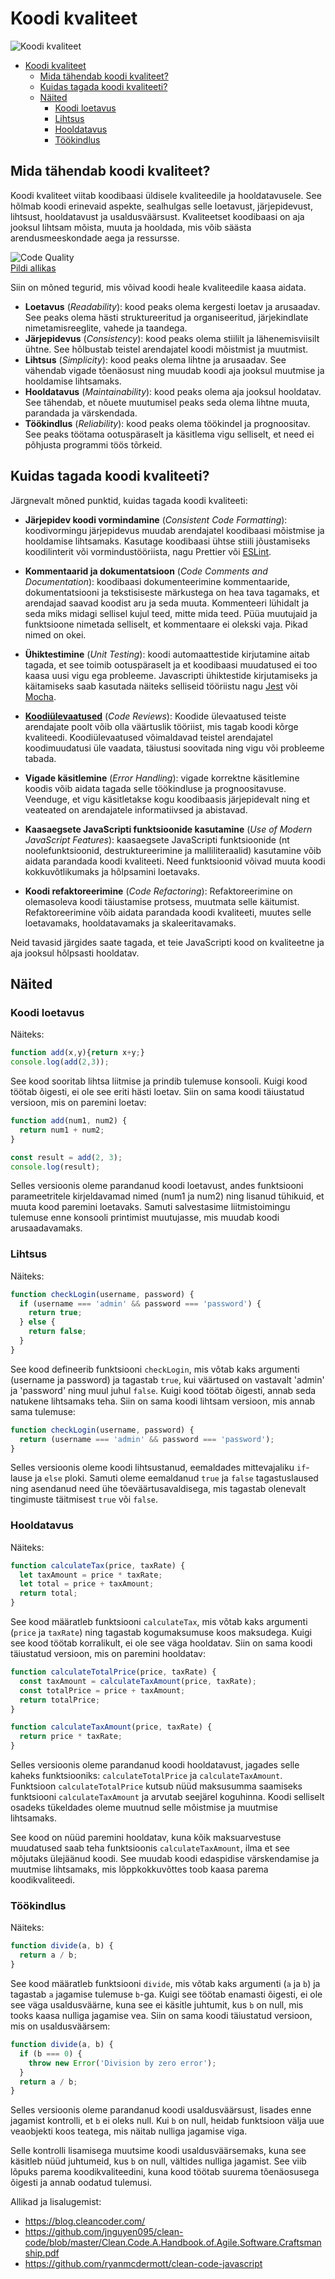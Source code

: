 # Koodi kvaliteet

![Koodi kvaliteet](Code-Quality.webp)

- [Koodi kvaliteet](#koodi-kvaliteet)
  - [Mida tähendab koodi kvaliteet?](#mida-tähendab-koodi-kvaliteet)
  - [Kuidas tagada koodi kvaliteeti?](#kuidas-tagada-koodi-kvaliteeti)
  - [Näited](#näited)
    - [Koodi loetavus](#koodi-loetavus)
    - [Lihtsus](#lihtsus)
    - [Hooldatavus](#hooldatavus)
    - [Töökindlus](#töökindlus)

## Mida tähendab koodi kvaliteet?

Koodi kvaliteet viitab koodibaasi üldisele kvaliteedile ja hooldatavusele. See hõlmab koodi erinevaid aspekte, sealhulgas selle loetavust, järjepidevust, lihtsust, hooldatavust ja usaldusväärsust. Kvaliteetset koodibaasi on aja jooksul lihtsam mõista, muuta ja hooldada, mis võib säästa arendusmeeskondade aega ja ressursse.

![Code Quality](Code-Quality.png)  
[Pildi allikas](http://zpalexander.com/content/images/2017/09/wtf.png)

Siin on mõned tegurid, mis võivad koodi heale kvaliteedile kaasa aidata.

- **Loetavus** (*Readability*): kood peaks olema kergesti loetav ja arusaadav. See peaks olema hästi struktureeritud ja organiseeritud, järjekindlate nimetamisreeglite, vahede ja taandega.
- **Järjepidevus** (*Consistency*): kood peaks olema stiililt ja lähenemisviisilt ühtne. See hõlbustab teistel arendajatel koodi mõistmist ja muutmist.
- **Lihtsus** (*Simplicity*): kood peaks olema lihtne ja arusaadav. See vähendab vigade tõenäosust ning muudab koodi aja jooksul muutmise ja hooldamise lihtsamaks.
- **Hooldatavus** (*Maintainability*): kood peaks olema aja jooksul hooldatav. See tähendab, et nõuete muutumisel peaks seda olema lihtne muuta, parandada ja värskendada.
- **Töökindlus** (*Reliability*): kood peaks olema töökindel ja prognoositav. See peaks töötama ootuspäraselt ja käsitlema vigu selliselt, et need ei põhjusta programmi töös tõrkeid.

## Kuidas tagada koodi kvaliteeti?

Järgnevalt mõned punktid, kuidas tagada koodi kvaliteeti:

- **Järjepidev koodi vormindamine** (*Consistent Code Formatting*): koodivormingu järjepidevus muudab arendajatel koodibaasi mõistmise ja hooldamise lihtsamaks. Kasutage koodibaasi ühtse stiili jõustamiseks koodilinterit või vormindustööriista, nagu Prettier või [ESLint](../Eslint/README.md).

- **Kommentaarid ja dokumentatsioon** (*Code Comments and Documentation*): koodibaasi dokumenteerimine kommentaaride, dokumentatsiooni ja tekstisiseste märkustega on hea tava tagamaks, et arendajad saavad koodist aru ja seda muuta. Kommenteeri lühidalt ja seda miks midagi sellisel kujul teed, mitte mida teed. Püüa muutujaid ja funktsioone nimetada selliselt, et kommentaare ei olekski vaja. Pikad nimed on okei.

- **Ühiktestimine** (*Unit Testing*): koodi automaattestide kirjutamine aitab tagada, et see toimib ootuspäraselt ja et koodibaasi muudatused ei too kaasa uusi vigu ega probleeme. Javascripti ühiktestide kirjutamiseks ja käitamiseks saab kasutada näiteks selliseid tööriistu nagu [Jest](https://jestjs.io/) või [Mocha](https://mochajs.org/).

- [**Koodiülevaatused**](../Code-Review/README.md) (*Code Reviews*): Koodide ülevaatused teiste arendajate poolt võib olla väärtuslik tööriist, mis tagab koodi kõrge kvaliteedi. Koodiülevaatused võimaldavad teistel arendajatel koodimuudatusi üle vaadata, täiustusi soovitada ning vigu või probleeme tabada.

- **Vigade käsitlemine** (*Error Handling*): vigade korrektne käsitlemine koodis võib aidata tagada selle töökindluse ja prognoositavuse. Veenduge, et vigu käsitletakse kogu koodibaasis järjepidevalt ning et veateated on arendajatele informatiivsed ja abistavad.

- **Kaasaegsete JavaScripti funktsioonide kasutamine** (*Use of Modern JavaScript Features*): kaasaegsete JavaScripti funktsioonide (nt noolefunktsioonid, destruktureerimine ja malliliteraalid) kasutamine võib aidata parandada koodi kvaliteeti. Need funktsioonid võivad muuta koodi kokkuvõtlikumaks ja hõlpsamini loetavaks.

- **Koodi refaktoreerimine** (*Code Refactoring*): Refaktoreerimine on olemasoleva koodi täiustamise protsess, muutmata selle käitumist. Refaktoreerimine võib aidata parandada koodi kvaliteeti, muutes selle loetavamaks, hooldatavamaks ja skaleeritavamaks.

Neid tavasid järgides saate tagada, et teie JavaScripti kood on kvaliteetne ja aja jooksul hõlpsasti hooldatav.

## Näited

### Koodi loetavus

Näiteks:

```javascript
function add(x,y){return x+y;}
console.log(add(2,3));
```

See kood sooritab lihtsa liitmise ja prindib tulemuse konsooli. Kuigi kood töötab õigesti, ei ole see eriti hästi loetav. Siin on sama koodi täiustatud versioon, mis on paremini loetav:

```javascript
function add(num1, num2) {
  return num1 + num2;
}

const result = add(2, 3);
console.log(result);
```

Selles versioonis oleme parandanud koodi loetavust, andes funktsiooni parameetritele kirjeldavamad nimed (num1 ja num2) ning lisanud tühikuid, et muuta kood paremini loetavaks. Samuti salvestasime liitmistoimingu tulemuse enne konsooli printimist muutujasse, mis muudab koodi arusaadavamaks.

### Lihtsus

Näiteks:

```javascript
function checkLogin(username, password) {
  if (username === 'admin' && password === 'password') {
    return true;
  } else {
    return false;
  }
}
```

See kood defineerib funktsiooni `checkLogin`, mis võtab kaks argumenti (username ja password) ja tagastab `true`, kui väärtused on vastavalt 'admin' ja 'password' ning muul juhul `false`. Kuigi kood töötab õigesti, annab seda natukene lihtsamaks teha. Siin on sama koodi lihtsam versioon, mis annab sama tulemuse:

```javascript
function checkLogin(username, password) {
  return (username === 'admin' && password === 'password');
}
```

Selles versioonis oleme koodi lihtsustanud, eemaldades mittevajaliku `if`-lause ja `else` ploki. Samuti oleme eemaldanud `true` ja `false` tagastuslaused ning asendanud need ühe tõeväärtusavaldisega, mis tagastab olenevalt tingimuste täitmisest `true` või `false`.

### Hooldatavus

Näiteks:

```javascript
function calculateTax(price, taxRate) {
  let taxAmount = price * taxRate;
  let total = price + taxAmount;
  return total;
}
```

See kood määratleb funktsiooni `calculateTax`, mis võtab kaks argumenti (`price` ja `taxRate`) ning tagastab kogumaksumuse koos maksudega. Kuigi see kood töötab korralikult, ei ole see väga hooldatav. Siin on sama koodi täiustatud versioon, mis on paremini hooldatav:

```javascript
function calculateTotalPrice(price, taxRate) {
  const taxAmount = calculateTaxAmount(price, taxRate);
  const totalPrice = price + taxAmount;
  return totalPrice;
}

function calculateTaxAmount(price, taxRate) {
  return price * taxRate;
}
```

Selles versioonis oleme parandanud koodi hooldatavust, jagades selle kaheks funktsiooniks: `calculateTotalPrice` ja `calculateTaxAmount`. Funktsioon `calculateTotalPrice` kutsub nüüd maksusumma saamiseks funktsiooni `calculateTaxAmount` ja arvutab seejärel koguhinna. Koodi selliselt osadeks tükeldades oleme muutnud selle mõistmise ja muutmise lihtsamaks.

See kood on nüüd paremini hooldatav, kuna kõik maksuarvestuse muudatused saab teha funktsioonis `calculateTaxAmount`, ilma et see mõjutaks ülejäänud koodi. See muudab koodi edaspidise värskendamise ja muutmise lihtsamaks, mis lõppkokkuvõttes toob kaasa parema koodikvaliteedi.

### Töökindlus

Näiteks:

```javascript
function divide(a, b) {
  return a / b;
}
```

See kood määratleb funktsiooni `divide`, mis võtab kaks argumenti (`a` ja `b`) ja tagastab `a` jagamise tulemuse `b`-ga. Kuigi see töötab enamasti õigesti, ei ole see väga usaldusväärne, kuna see ei käsitle juhtumit, kus `b` on null, mis tooks kaasa nulliga jagamise vea. Siin on sama koodi täiustatud versioon, mis on usaldusväärsem:

```javascript
function divide(a, b) {
  if (b === 0) {
    throw new Error('Division by zero error');
  }
  return a / b;
}
```

Selles versioonis oleme parandanud koodi usaldusväärsust, lisades enne jagamist kontrolli, et `b` ei oleks null. Kui `b` on null, heidab funktsioon välja uue veaobjekti koos teatega, mis näitab nulliga jagamise viga.

Selle kontrolli lisamisega muutsime koodi usaldusväärsemaks, kuna see käsitleb nüüd juhtumeid, kus `b` on null, vältides nulliga jagamist. See viib lõpuks parema koodikvaliteedini, kuna kood töötab suurema tõenäosusega õigesti ja annab oodatud tulemusi.

Allikad ja lisalugemist:

- <https://blog.cleancoder.com/>
- <https://github.com/jnguyen095/clean-code/blob/master/Clean.Code.A.Handbook.of.Agile.Software.Craftsmanship.pdf>
- <https://github.com/ryanmcdermott/clean-code-javascript>
